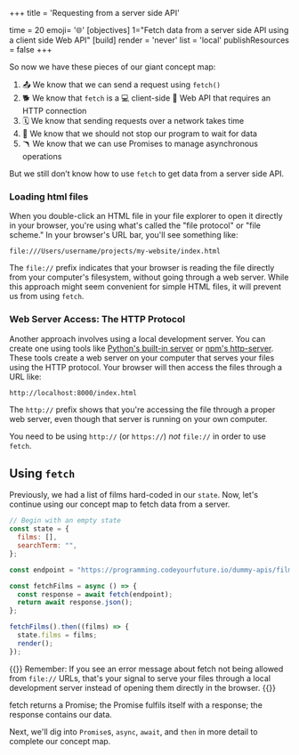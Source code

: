 +++
title = 'Requesting from a server side API'

time = 20
emoji= '🌐'
[objectives]
1="Fetch data from a server side API using a client side Web API"
[build]
  render = 'never'
  list = 'local'
  publishResources = false
+++

So now we have these pieces of our giant concept map:

1. 📤 We know that we can send a request using `fetch()`
2. 🐕 We know that `fetch` is a 💻 client-side 🧰 Web API that requires an HTTP connection
3. 🗓️ We know that sending requests over a network takes time
4. 🧵 We know that we should not stop our program to wait for data
5. 🪃 We know that we can use Promises to manage asynchronous operations

But we still don’t know how to use `fetch` to get data from a server side API.

### Loading html files

When you double-click an HTML file in your file explorer to open it directly in your browser, you're using what's called the "file protocol" or "file scheme." In your browser's URL bar, you'll see something like:

```
file:///Users/username/projects/my-website/index.html
```

The `file://` prefix indicates that your browser is reading the file directly from your computer's filesystem, without going through a web server. While this approach might seem convenient for simple HTML files, it will prevent us from using `fetch`.

### Web Server Access: The HTTP Protocol

Another approach involves using a local development server. You can create one using tools like [Python's built-in server](https://realpython.com/python-http-server/) or [npm's http-server](https://www.npmjs.com/package/http-server). These tools create a web server on your computer that serves your files using the HTTP protocol. Your browser will then access the files through a URL like:

```
http://localhost:8000/index.html
```

The `http://` prefix shows that you're accessing the file through a proper web server, even though that server is running on your own computer.

You need to be using `http://` (or `https://`) _not_ `file://` in order to use `fetch`.

## Using `fetch`

Previously, we had a list of films hard-coded in our `state`. Now, let's continue using our concept map to fetch data from a server.

```js
// Begin with an empty state
const state = {
  films: [],
  searchTerm: "",
};

const endpoint = "https://programming.codeyourfuture.io/dummy-apis/films.json";

const fetchFilms = async () => {
  const response = await fetch(endpoint);
  return await response.json();
};

fetchFilms().then((films) => {
  state.films = films;
  render();
});
```

{{<note type="remember" title="Serving files locally">}}
Remember: If you see an error message about fetch not being allowed from `file://` URLs, that's your signal to serve your files through a local development server instead of opening them directly in the browser.
{{</note>}}

fetch returns a Promise; the Promise fulfils itself with a response; the response contains our data.

Next, we'll dig into `Promise`s, `async`, `await`, and `then` in more detail to complete our concept map.
